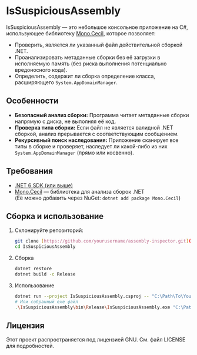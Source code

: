 # IsSuspiciousAssembly

IsSuspiciousAssembly — это небольшое консольное приложение на C#, использующее библиотеку [Mono.Cecil](https://www.nuget.org/packages/Mono.Cecil/), которое позволяет:

- Проверить, является ли указанный файл действительной сборкой .NET.
- Проанализировать метаданные сборки без её загрузки в исполняемую память (без риска выполнения потенциально вредоносного кода).
- Определить, содержит ли сборка определение класса, расширяющего `System.AppDomainManager`.

## Особенности

- **Безопасный анализ сборки:** Программа читает метаданные сборки напрямую с диска, не выполняя её код.
- **Проверка типа сборки:** Если файл не является валидной .NET сборкой, анализ прерывается с соответствующим сообщением.
- **Рекурсивный поиск наследования:** Приложение сканирует все типы в сборке и проверяет, наследует ли какой-либо из них `System.AppDomainManager` (прямо или косвенно).

## Требования

- [.NET 6 SDK (или выше)](https://dotnet.microsoft.com/download)
- [Mono.Cecil](https://www.nuget.org/packages/Mono.Cecil/) — библиотека для анализа сборок .NET  
  (Её можно добавить через NuGet: `dotnet add package Mono.Cecil`)

## Сборка и использование

1. Склонируйте репозиторий:

   ```bash
   git clone [https://github.com/yourusername/assembly-inspector.git](https://github.com/gam4er/IsSuspiciousAssembly)
   cd IsSuspiciousAssembly

2. Сборка
   ```bash
   dotnet restore
   dotnet build -c Release

3. Использование
   ```bash
   dotnet run --project IsSuspiciousAssembly.csproj -- "C:\Path\To\YourAssembly.dll"
   # Или собранный exe файл
   .\IsSuspiciousAssembly\bin\Release\IsSuspiciousAssembly.exe "C:\Path\To\YourAssembly.dll"

## Лицензия
Этот проект распространяется под лицензией GNU. См. файл LICENSE для подробностей.    
   

